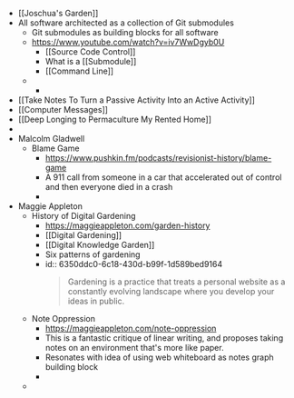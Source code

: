 - [[Joschua's Garden]]
- All software architected as a collection of Git submodules
	- Git submodules as building blocks for all software
	- https://www.youtube.com/watch?v=iv7WwDgyb0U
		- [[Source Code Control]]
		- What is a [[Submodule]]
		- [[Command Line]]
	-
		-
- [[Take Notes To Turn a Passive Activity Into an Active Activity]]
- [[Computer Messages]]
- [[Deep Longing to Permaculture My Rented Home]]
-
- Malcolm Gladwell
	- Blame Game
		- https://www.pushkin.fm/podcasts/revisionist-history/blame-game
		- A 911 call from someone in a car that accelerated out of control and then everyone died in a crash
		-
- Maggie Appleton
	- History of Digital Gardening
		- https://maggieappleton.com/garden-history
		- [[Digital Gardening]]
		- [[Digital Knowledge Garden]]
		- Six patterns of gardening
		- id:: 6350ddc0-6c18-430d-b99f-1d589bed9164
		  > Gardening is a practice that treats a personal website as a constantly evolving landscape where you develop your ideas in public.
	- Note Oppression
		- https://maggieappleton.com/note-oppression
		- This is a fantastic critique of linear writing, and proposes taking notes on an environment that's more like paper.
		- Resonates with idea of using web whiteboard as notes graph building block
		-
	-